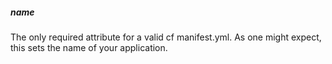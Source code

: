 ﻿##### name

The only required attribute for a valid cf manifest.yml. As one might expect, this sets the name of your application.
